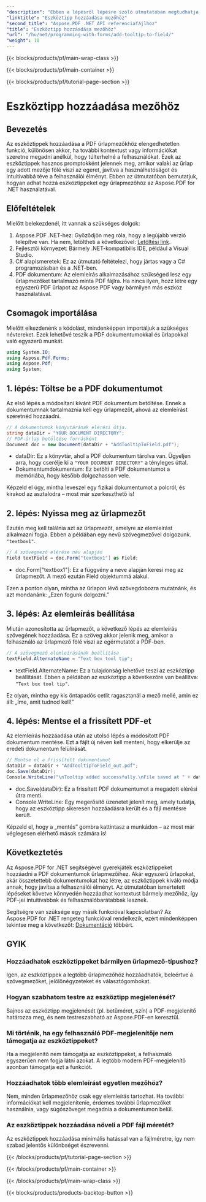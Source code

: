 ```yaml
---
"description": "Ebben a lépésről lépésre szóló útmutatóban megtudhatja, hogyan adhat hozzá eszköztippeket PDF dokumentumok űrlapmezőihez az Aspose.PDF for .NET használatával. Javítsa a használhatóságot és a felhasználói élményt."
"linktitle": "Eszköztipp hozzáadása mezőhöz"
"second_title": "Aspose.PDF .NET API referenciafájlhoz"
"title": "Eszköztipp hozzáadása mezőhöz"
"url": "/hu/net/programming-with-forms/add-tooltip-to-field/"
"weight": 10
---
```


{{< blocks/products/pf/main-wrap-class >}}

{{< blocks/products/pf/main-container >}}

{{< blocks/products/pf/tutorial-page-section >}}

# Eszköztipp hozzáadása mezőhöz

## Bevezetés

Az eszköztippek hozzáadása a PDF űrlapmezőkhöz elengedhetetlen funkció, különösen akkor, ha további kontextust vagy információkat szeretne megadni anélkül, hogy túlterhelné a felhasználókat. Ezek az eszköztippek hasznos promptokként jelennek meg, amikor valaki az űrlap egy adott mezője fölé viszi az egeret, javítva a használhatóságot és intuitívabbá téve a felhasználói élményt. Ebben az útmutatóban bemutatjuk, hogyan adhat hozzá eszköztippeket egy űrlapmezőhöz az Aspose.PDF for .NET használatával.

## Előfeltételek

Mielőtt belekezdenél, itt vannak a szükséges dolgok:

1. Aspose.PDF .NET-hez: Győződjön meg róla, hogy a legújabb verzió telepítve van. Ha nem, letöltheti a következővel: [Letöltési link](https://releases.aspose.com/pdf/net/).
2. Fejlesztői környezet: Bármely .NET-kompatibilis IDE, például a Visual Studio.
3. C# alapismeretek: Ez az útmutató feltételezi, hogy jártas vagy a C# programozásban és a .NET-ben.
4. PDF dokumentum: Az elemleírás alkalmazásához szükséged lesz egy űrlapmezőket tartalmazó minta PDF fájlra. Ha nincs ilyen, hozz létre egy egyszerű PDF űrlapot az Aspose.PDF vagy bármilyen más eszköz használatával.

## Csomagok importálása

Mielőtt elkezdenénk a kódolást, mindenképpen importáljuk a szükséges névtereket. Ezek lehetővé teszik a PDF dokumentumokkal és űrlapokkal való egyszerű munkát.

```csharp
using System.IO;
using Aspose.Pdf.Forms;
using Aspose.Pdf;
using System;
```

## 1. lépés: Töltse be a PDF dokumentumot

Az első lépés a módosítani kívánt PDF dokumentum betöltése. Ennek a dokumentumnak tartalmaznia kell egy űrlapmezőt, ahová az elemleírást szeretnéd hozzáadni.

```csharp
// A dokumentumok könyvtárának elérési útja.
string dataDir = "YOUR DOCUMENT DIRECTORY";
// PDF-űrlap betöltése forrásként
Document doc = new Document(dataDir + "AddTooltipToField.pdf");
```

- dataDir: Ez a könyvtár, ahol a PDF dokumentum tárolva van. Ügyeljen arra, hogy cserélje ki a `"YOUR DOCUMENT DIRECTORY"` a tényleges úttal.
- Dokumentumdokumentum: Ez betölti a PDF dokumentumot a memóriába, hogy később dolgozhasson vele.

Képzeld el úgy, mintha leveszel egy fizikai dokumentumot a polcról, és kirakod az asztalodra – most már szerkeszthető is!

## 2. lépés: Nyissa meg az űrlapmezőt

Ezután meg kell találnia azt az űrlapmezőt, amelyre az elemleírást alkalmazni fogja. Ebben a példában egy nevű szövegmezővel dolgozunk. `"textbox1"`.

```csharp
// A szövegmező elérése név alapján
Field textField = doc.Form["textbox1"] as Field;
```

- doc.Form["textbox1"]: Ez a függvény a neve alapján keresi meg az űrlapmezőt. A mező ezután Field objektummá alakul.
  
Ezen a ponton olyan, mintha az űrlapon lévő szövegdobozra mutatnánk, és azt mondanánk: „Ezen fogunk dolgozni.”

## 3. lépés: Az elemleírás beállítása

Miután azonosította az űrlapmezőt, a következő lépés az elemleírás szövegének hozzáadása. Ez a szöveg akkor jelenik meg, amikor a felhasználó az űrlapmező fölé viszi az egérmutatót a PDF-ben.

```csharp
// A szövegmező elemleírásának beállítása
textField.AlternateName = "Text box tool tip";
```

- textField.AlternateName: Ez a tulajdonság lehetővé teszi az eszköztipp beállítását. Ebben a példában az eszköztipp a következőre van beállítva: `"Text box tool tip"`.

Ez olyan, mintha egy kis öntapadós cetlit ragasztanál a mező mellé, amin ez áll: „Íme, amit tudnod kell!”

## 4. lépés: Mentse el a frissített PDF-et

Az elemleírás hozzáadása után az utolsó lépés a módosított PDF dokumentum mentése. Ezt a fájlt új néven kell menteni, hogy elkerülje az eredeti dokumentum felülírását.

```csharp
// Mentse el a frissített dokumentumot
dataDir = dataDir + "AddTooltipToField_out.pdf";
doc.Save(dataDir);
Console.WriteLine("\nTooltip added successfully.\nFile saved at " + dataDir);
```

- doc.Save(dataDir): Ez a frissített PDF dokumentumot a megadott elérési útra menti.
- Console.WriteLine: Egy megerősítő üzenetet jelenít meg, amely tudatja, hogy az eszköztipp sikeresen hozzáadásra került és a fájl mentésre került.

Képzeld el, hogy a „mentés” gombra kattintasz a munkádon – az most már véglegesen elérhető mások számára is!

## Következtetés

Az Aspose.PDF for .NET segítségével gyerekjáték eszköztippeket hozzáadni a PDF dokumentumok űrlapmezőihez. Akár egyszerű űrlapokat, akár összetettebb dokumentumokat hoz létre, az eszköztippek kiváló módja annak, hogy javítsa a felhasználói élményt. Az útmutatóban ismertetett lépéseket követve könnyedén hozzáadhat kontextust bármely mezőhöz, így PDF-jei intuitívabbak és felhasználóbarátabbak lesznek.

Segítségre van szüksége egy másik funkcióval kapcsolatban? Az Aspose.PDF for .NET rengeteg funkcióval rendelkezik, ezért mindenképpen tekintse meg a következőt: [Dokumentáció](https://reference.aspose.com/pdf/net/) többért.

## GYIK

### Hozzáadhatok eszköztippeket bármilyen űrlapmező-típushoz?  
Igen, az eszköztippek a legtöbb űrlapmezőhöz hozzáadhatók, beleértve a szövegmezőket, jelölőnégyzeteket és választógombokat.

### Hogyan szabhatom testre az eszköztipp megjelenését?  
Sajnos az eszköztipp megjelenését (pl. betűméret, szín) a PDF-megjelenítő határozza meg, és nem testreszabható az Aspose.PDF-en keresztül.

### Mi történik, ha egy felhasználó PDF-megjelenítője nem támogatja az eszköztippeket?  
Ha a megjelenítő nem támogatja az eszköztippeket, a felhasználó egyszerűen nem fogja látni azokat. A legtöbb modern PDF-megjelenítő azonban támogatja ezt a funkciót.

### Hozzáadhatok több elemleírást egyetlen mezőhöz?  
Nem, minden űrlapmezőhöz csak egy elemleírás tartozhat. Ha további információkat kell megjelenítenie, érdemes további űrlapmezőket használnia, vagy súgószöveget megadnia a dokumentumon belül.

### Az eszköztippek hozzáadása növeli a PDF fájl méretét?  
Az eszköztippek hozzáadása minimális hatással van a fájlméretre, így nem szabad jelentős különbséget észrevenni.

{{< /blocks/products/pf/tutorial-page-section >}}

{{< /blocks/products/pf/main-container >}}

{{< /blocks/products/pf/main-wrap-class >}}

{{< blocks/products/products-backtop-button >}}